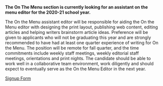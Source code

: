 **The On The Menu section is currently looking for an assistant on the menu editor for the 2020-21 school year.**

The On the Menu assistant editor will be responsible for aiding the On the Menu editor with designing the print layout, publishing web content, editing articles and helping writers brainstorm article ideas. Preference will be given to applicants who will not be graduating this year and are strongly recommended to have had at least one quarter experience of writing for On the Menu. The position will be remote for fall quarter, and the time commitments include weekly staff meetings, weekly editorial staff meetings, orientations and print nights. The candidate should be able to work well in a collaborative team environment, work diligently and should expect to eventually serve as the On the Menu Editor in the next year.

[Signup Form](https://forms.gle/PCsms6DjCe4BYg8KA)